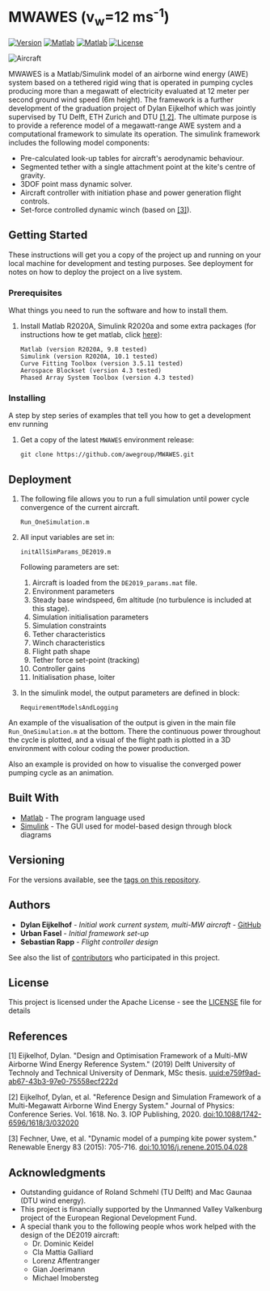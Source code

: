 # MWAWES (v<sub>w</sub>=12 ms<sup>-1</sup>)

[![Version](https://img.shields.io/github/v/release/awegroup/MWAWES?label=Latest%20release)](https://github.com/awegroup/MWAWES/releases)
[![Matlab](https://img.shields.io/badge/Matlab%20Simulink-2020A-brightgreen)](https://www.mathworks.com/products/simulink) <!--static-->
[![Matlab](https://img.shields.io/badge/Matlab%20Simulink-2018B-yellow)](https://www.mathworks.com/products/simulink) <!--static-->
[![License](https://img.shields.io/github/license/awegroup/MWAWES?label=License)](http://www.apache.org/licenses/)

![Aircraft](DE2019_Aircraft.jpeg)
<!--<img src="DE2019_Aircraft.jpeg" alt="alt text" width="600"/>-->

MWAWES is a Matlab/Simulink model of an airborne wind energy (AWE) system based on a tethered rigid wing that is operated in pumping cycles producing more than a megawatt of electricity evaluated at 12 meter per second ground wind speed (6m height). The framework is a further development of the graduation project of Dylan Eijkelhof which was jointly supervised by TU Delft, ETH Zurich and DTU [[1,2]](#References). The ultimate purpose is to provide a reference model of a megawatt-range AWE system and a computational framework to simulate its operation. The simulink framework includes the following model components:

* Pre-calculated look-up tables for aircraft's aerodynamic behaviour.
* Segmented tether with a single attachment point at the kite's centre of gravity.
* 3DOF point mass dynamic solver.
* Aircraft controller with initiation phase and power generation flight controls.
* Set-force controlled dynamic winch (based on [[3]](#References)).


## Getting Started

These instructions will get you a copy of the project up and running on your local machine for development and testing purposes. See deployment for notes on how to deploy the project on a live system.

### Prerequisites

What things you need to run the software and how to install them.

1. Install Matlab R2020A, Simulink R2020a and some extra packages (for instructions how te get matlab, click [here](https://www.mathworks.com/products/get-matlab.html)):

	```
	Matlab (version R2020A, 9.8 tested)
	Simulink (version R2020A, 10.1 tested)
	Curve Fitting Toolbox (version 3.5.11 tested)
	Aerospace Blockset (version 4.3 tested)
	Phased Array System Toolbox (version 4.3 tested)
	```

### Installing

A step by step series of examples that tell you how to get a development env running

1. Get a copy of the latest `MWAWES` environment release:

	```
	git clone https://github.com/awegroup/MWAWES.git
	```

## Deployment

1. The following file allows you to run a full simulation until power cycle convergence of the current aircraft.

	```
	Run_OneSimulation.m
	```

2. All input variables are set in:

	```
	initAllSimParams_DE2019.m
	```
	Following parameters are set:
	1. Aircraft is loaded from the `DE2019_params.mat` file.
	2. Environment parameters
	3. Steady base windspeed, 6m altitude (no turbulence is included at this stage).
	4. Simulation initialisation parameters
	5. Simulation constraints
	6. Tether characteristics
	7. Winch characteristics
	8. Flight path shape
	9. Tether force set-point (tracking)
	10. Controller gains
	11. Initialisation phase, loiter

3. In the simulink model, the output parameters are defined in block:

	```
	RequirementModelsAndLogging
	```

An example of the visualisation of the output is given in the main file `Run_OneSimulation.m` at the bottom.
There the continuous power throughout the cycle is plotted, and a visual of the flight path is plotted in a 3D environment with colour coding the power production. 

Also an example is provided on how to visualise the converged power pumping cycle as an animation.

## Built With

* [Matlab](https://www.mathworks.com/products/matlab) - The program language used
* [Simulink](https://www.mathworks.com/products/simulink) - The GUI used for model-based design through block diagrams

<!--## Contributing

Please read [CONTRIBUTING.md](https://gist.github.com/PurpleBooth/b24679402957c63ec426) for details on our code of conduct, and the process for submitting pull requests to us.-->

## Versioning

For the versions available, see the [tags on this repository](https://github.com/awegroup/MWAWES/tags). 

## Authors

* **Dylan Eijkelhof** - *Initial work current system, multi-MW aircraft* - [GitHub](https://github.com/DylanEij)
* **Urban Fasel** - *Initial framework set-up* 
* **Sebastian Rapp** - *Flight controller design*

See also the list of [contributors](https://github.com/awegroup/MWAWES/graphs/contributors) who participated in this project.

## License

This project is licensed under the Apache License - see the [LICENSE](LICENSE.md) file for details

## References
[1] Eijkelhof, Dylan. "Design and Optimisation Framework of a Multi-MW Airborne Wind Energy Reference System." (2019) Delft University of Technoly and Technical University of Denmark, MSc thesis. [uuid:e759f9ad-ab67-43b3-97e0-75558ecf222d](http://resolver.tudelft.nl/uuid:e759f9ad-ab67-43b3-97e0-75558ecf222d)

[2] Eijkelhof, Dylan, et al. "Reference Design and Simulation Framework of a Multi-Megawatt Airborne Wind Energy System." Journal of Physics: Conference Series. Vol. 1618. No. 3. IOP Publishing, 2020. [doi:10.1088/1742-6596/1618/3/032020](https://doi.org/10.1088/1742-6596/1618/3/032020)

[3] Fechner, Uwe, et al. "Dynamic model of a pumping kite power system." Renewable Energy 83 (2015): 705-716. [doi:10.1016/j.renene.2015.04.028](http://dx.doi.org/10.1016/j.renene.2015.04.028)

## Acknowledgments

* Outstanding guidance of Roland Schmehl (TU Delft) and Mac Gaunaa (DTU wind energy).
* This project is financially supported by the Unmanned Valley Valkenburg project of the European Regional Development Fund.
* A special thank you to the following people whos work helped with the design of the DE2019 aircraft:
	* Dr. Dominic Keidel
	* Cla Mattia Galliard
	* Lorenz Affentranger
	* Gian Joerimann
	* Michael Imobersteg
